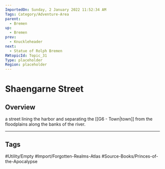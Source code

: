 ```yaml
---
ImportedOn: Sunday, 2 January 2022 11:52:34 AM
Tags: Category/Adventure-Area
parent:
  - Bremen
up:
  - Bremen
prev:
  - Knuckleheader
next:
  - Statue of Rolph Bremen
RWtopicId: Topic_31
Type: placeholder
Region: placeholder
---
```

# Shaengarne Street
## Overview
a street lining the harbor and separating the [[G6 - Town|town]] from the floodplains along the banks of the river.


---
## Tags
#Utility/Empty #Import/Forgotten-Realms-Atlas #Source-Books/Princes-of-the-Apocalypse

